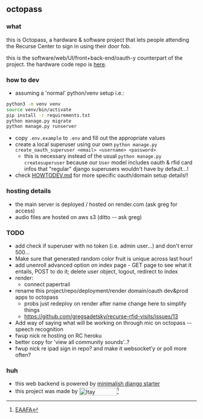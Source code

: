 ## octopass

### what

this is Octopass, a hardware & software project that lets people attending the Recurse Center to sign in using their door fob.

this is the software/web/UI/front+back-end/oauth-y counterpart of the project. the hardware code repo is [here](https://github.com/gregsadetsky/recurse-rfid-visits/).

### how to dev

- assuming a 'normal' python/venv setup i.e.:

```bash
python3 -m venv venv
source venv/bin/activate
pip install -r requirements.txt
python manage.py migrate
python manage.py runserver
```

- copy `.env.example` to `.env` and fill out the appropriate values
- create a local superuser using our own `python manage.py create_oauth_superuser <email> <username> <password>`
  - this is necessary instead of the usual `python manage.py createsuperuser` because our `User` model includes oauth & rfid card infos that "regular" django superusers wouldn't have by default...!
- check [HOWTODEV.md](./docs/HOWTODEV.md) for more specific oauth/domain setup details!!

### hosting details

- the main server is deployed / hosted on render.com (ask greg for access)
- audio files are hosted on aws s3 (ditto -- ask greg)

### TODO

- add check if superuser with no token (i.e. admin user...) and don't error 500...
- Make sure that generated random color fruit is unique across last hour!
- add unenroll advanced option on index page - GET page to see what it entails, POST to do it; delete user object, logout, redirect to index
- render:
  - connect papertrail
- rename this project/repo/deployment/render domain/oauth dev&prod apps to octopass
  - probs just redeploy on render after name change here to simplify things
  - https://github.com/gregsadetsky/recurse-rfid-visits/issues/13
- Add way of saying what will be working on through mic on octopass -- speech recognition
- fwup nick re hosting on RC heroku
- better copy for 'view all community sounds'..?
- fwup nick re ipad sign in repo? and make it websocket’y or poll more often?

### huh

- this web backend is powered by [minimalish django starter](https://github.com/gregsadetsky/minimalish-django-starter)
- this project was made by <img src="https://eaafa.greg.technology/authors?Itay%20Shoshani,Greg%20Sadetsky" style="height:20px; width: 100px; vertical-align: middle" title="Itay Shoshani, Greg Sadetsky" />[^1]

[^1]: [EAAFA](https://eaafa.greg.technology/)
